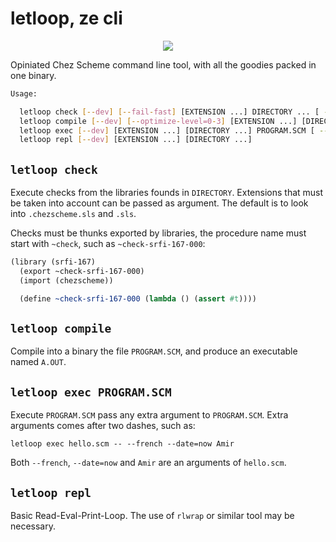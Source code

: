 # letloop, ze cli

<div align=center>
  <img src="https://avatars.githubusercontent.com/u/126236863" />
</div>

Opiniated Chez Scheme command line tool, with all the goodies packed in one binary.

```sh
Usage:

  letloop check [--dev] [--fail-fast] [EXTENSION ...] DIRECTORY ... [ -- LIBRARY-OR-PROCEDURE ...]
  letloop compile [--dev] [--optimize-level=0-3] [EXTENSION ...] [DIRECTORY ...] PROGRAM.SCM A.OUT
  letloop exec [--dev] [EXTENSION ...] [DIRECTORY ...] PROGRAM.SCM [ -- ARGUMENT ...]
  letloop repl [--dev] [EXTENSION ...] [DIRECTORY ...]
```

## `letloop check`

Execute checks from the libraries founds in `DIRECTORY`. Extensions
that must be taken into account can be passed as argument. The default
is to look into `.chezscheme.sls` and `.sls`.

Checks must be thunks exported by libraries, the procedure name must
start with `~check`, such as `~check-srfi-167-000`:

```scheme
(library (srfi-167)
  (export ~check-srfi-167-000)
  (import (chezscheme))

  (define ~check-srfi-167-000 (lambda () (assert #t))))
```

## `letloop compile`

Compile into a binary the file `PROGRAM.SCM`, and produce an
executable named `A.OUT`.

## `letloop exec PROGRAM.SCM`

Execute `PROGRAM.SCM` pass any extra argument to `PROGRAM.SCM`. Extra
arguments comes after two dashes, such as:

```
letloop exec hello.scm -- --french --date=now Amir
```

Both `--french`, `--date=now` and `Amir` are an arguments of `hello.scm`.

## `letloop repl`

Basic Read-Eval-Print-Loop. The use of `rlwrap` or similar tool may be
necessary.